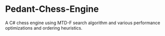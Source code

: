 # Pedant-Chess-Engine
A C# chess engine using MTD-F search algorithm and various performance optimizations and ordering heuristics.
